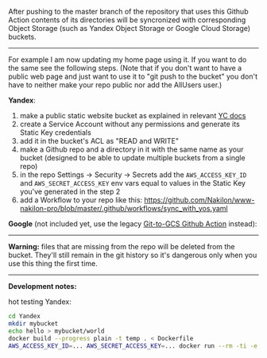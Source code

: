 After pushing to the master branch of the repository that uses this Github Action contents of its directories will be syncronized with corresponding Object Storage (such as Yandex Object Storage or Google Cloud Storage) buckets.

---

For example I am now updating my home page using it. If you want to do the same see the following steps. (Note that if you don't want to have a public web page and just want to use it to "git push to the bucket" you don't have to neither make your repo public nor add the AllUsers user.)

**Yandex**:

1. make a public static website bucket as explained in relevant [YC docs](https://cloud.yandex.com/en/docs/storage/operations/hosting/setup)
2. create a Service Account without any permissions and generate its Static Key credentials
3. add it in the bucket's ACL as "READ and WRITE"
4. make a Github repo and a directory in it with the same name as your bucket (designed to be able to update multiple buckets from a single repo)
5. in the repo Settings -> Security -> Secrets add the `AWS_ACCESS_KEY_ID` and `AWS_SECRET_ACCESS_KEY` env vars equal to values in the Static Key you've generated in the step 2
6. add a Workflow to your repo like this: https://github.com/Nakilon/www-nakilon-pro/blob/master/.github/workflows/sync_with_yos.yaml

**Google** (not included yet, use the legacy [Git-to-GCS Github Action](https://github.com/Nakilon/git-to-gcs) instead):

---

**Warning:** files that are missing from the repo will be deleted from the bucket. They'll still remain in the git history so it's dangerous only when you use this thing the first time.

---

**Development notes:**

hot testing Yandex:
```bash
cd Yandex
mkdir mybucket
echo hello > mybucket/world
docker build --progress plain -t temp . < Dockerfile
AWS_ACCESS_KEY_ID=... AWS_SECRET_ACCESS_KEY=... docker run --rm -ti -e AWS_ACCESS_KEY_ID -e AWS_SECRET_ACCESS_KEY -v $(pwd):/repo:ro -w /repo temp
```
